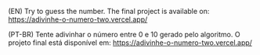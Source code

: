 (EN)
Try to guess the number.
The final project is available on: https://adivinhe-o-numero-two.vercel.app/

(PT-BR)
Tente adivinhar o número entre 0 e 10 gerado pelo algoritmo.
O projeto final está disponível em: https://adivinhe-o-numero-two.vercel.app/
